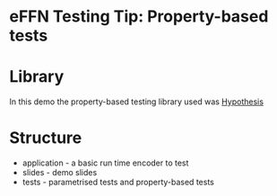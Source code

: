 # eFFN Testing Tip: Property-based tests

# Library
In this demo the property-based testing library used was [Hypothesis](http://hypothesis.works/)

# Structure
* application - a basic run time encoder to test
* slides - demo slides
* tests - parametrised tests and property-based tests